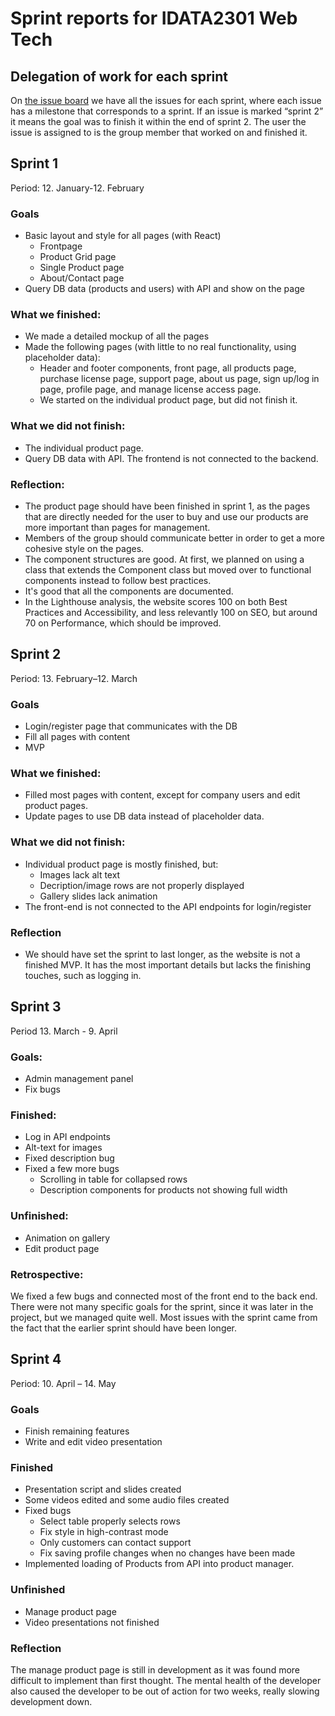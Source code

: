 # Sprint reports for IDATA2301 Web Tech
## Delegation of work for each sprint 
On [the issue board](https://github.com/nokacper24/group4webshop/issues) we have all the issues for each sprint, where each issue has a milestone that corresponds to a sprint. If an issue is marked “sprint 2” it means the goal was to finish it within the end of sprint 2. The user the issue is assigned to is the group member that worked on and finished it.  
## Sprint 1

Period: 12. January-12. February

### Goals

- Basic layout and style for all pages (with React)
  - Frontpage
  - Product Grid page
  - Single Product page
  - About/Contact page
- Query DB data (products and users) with API and show on the page

### What we finished:

- We made a detailed mockup of all the pages
- Made the following pages (with little to no real functionality, using placeholder data):
  - Header and footer components, front page, all products page, purchase license page, support page, about us page, sign up/log in page, profile page, and manage license access page.
  - We started on the individual product page, but did not finish it.

### What we did not finish:

- The individual product page.
- Query DB data with API. The frontend is not connected to the backend.

### Reflection:

- The product page should have been finished in sprint 1, as the pages that are directly needed for the user to buy and use our products are more important than pages for management.
- Members of the group should communicate better in order to get a more cohesive style on the pages.
- The component structures are good. At first, we planned on using a class that extends the Component class but moved over to functional components instead to follow best practices.
- It's good that all the components are documented.
- In the Lighthouse analysis, the website scores 100 on both Best Practices and Accessibility, and less relevantly 100 on SEO, but around 70 on Performance, which should be improved.

## Sprint 2

Period: 13. February–12. March

### Goals

- Login/register page that communicates with the DB
- Fill all pages with content
- MVP

### What we finished:

- Filled most pages with content, except for company users and edit product pages.
- Update pages to use DB data instead of placeholder data.

### What we did not finish:

- Individual product page is mostly finished, but:
  - Images lack alt text
  - Decription/image rows are not properly displayed
  - Gallery slides lack animation
- The front-end is not connected to the API endpoints for login/register

### Reflection

- We should have set the sprint to last longer, as the website is not a finished MVP. It has the most important details but lacks the finishing touches, such as logging in.

## Sprint 3
Period 13. March - 9. April  
### Goals:
- Admin management panel 
- Fix bugs 

### Finished:  
- Log in API endpoints
- Alt-text for images
- Fixed description bug
- Fixed a few more bugs
  - Scrolling in table for collapsed rows
  - Description components for products not showing full width 

### Unfinished:
- Animation on gallery 
- Edit product page 

### Retrospective:  
We fixed a few bugs and connected most of the front end to the back end. There were not many specific goals for the sprint, since it was later in the project, but we managed quite well. Most issues with the sprint came from the fact that the earlier sprint should have been longer.  

## Sprint 4
Period: 10. April – 14. May

### Goals
- Finish remaining features
- Write and edit video presentation 

### Finished
- Presentation script and slides created 
- Some videos edited and some audio files created 
- Fixed bugs 
  - Select table properly selects rows 
  - Fix style in high-contrast mode 
  - Only customers can contact support 
  - Fix saving profile changes when no changes have been made 
- Implemented loading of Products from API into product manager. 

### Unfinished
- Manage product page 
- Video presentations not finished 

### Reflection
The manage product page is still in development as it was found more difficult to implement than first thought. The mental health of the developer also caused the developer to be out of action for two weeks, really slowing development down.  